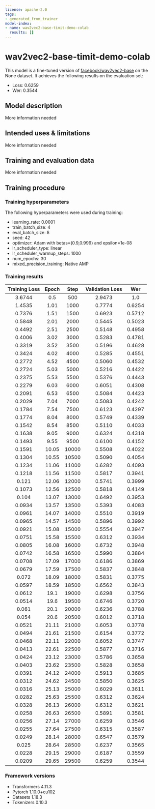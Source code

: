 ```yaml
---
license: apache-2.0
tags:
- generated_from_trainer
model-index:
- name: wav2vec2-base-timit-demo-colab
  results: []
---
```


<!-- This model card has been generated automatically according to the information the Trainer had access to. You
should probably proofread and complete it, then remove this comment. -->

# wav2vec2-base-timit-demo-colab

This model is a fine-tuned version of [facebook/wav2vec2-base](https://huggingface.co/facebook/wav2vec2-base) on the None dataset.
It achieves the following results on the evaluation set:
- Loss: 0.6259
- Wer: 0.3544

## Model description

More information needed

## Intended uses & limitations

More information needed

## Training and evaluation data

More information needed

## Training procedure

### Training hyperparameters

The following hyperparameters were used during training:
- learning_rate: 0.0001
- train_batch_size: 4
- eval_batch_size: 8
- seed: 42
- optimizer: Adam with betas=(0.9,0.999) and epsilon=1e-08
- lr_scheduler_type: linear
- lr_scheduler_warmup_steps: 1000
- num_epochs: 30
- mixed_precision_training: Native AMP

### Training results

| Training Loss | Epoch | Step  | Validation Loss | Wer    |
|:-------------:|:-----:|:-----:|:---------------:|:------:|
| 3.6744        | 0.5   | 500   | 2.9473          | 1.0    |
| 1.4535        | 1.01  | 1000  | 0.7774          | 0.6254 |
| 0.7376        | 1.51  | 1500  | 0.6923          | 0.5712 |
| 0.5848        | 2.01  | 2000  | 0.5445          | 0.5023 |
| 0.4492        | 2.51  | 2500  | 0.5148          | 0.4958 |
| 0.4006        | 3.02  | 3000  | 0.5283          | 0.4781 |
| 0.3319        | 3.52  | 3500  | 0.5196          | 0.4628 |
| 0.3424        | 4.02  | 4000  | 0.5285          | 0.4551 |
| 0.2772        | 4.52  | 4500  | 0.5060          | 0.4532 |
| 0.2724        | 5.03  | 5000  | 0.5216          | 0.4422 |
| 0.2375        | 5.53  | 5500  | 0.5376          | 0.4443 |
| 0.2279        | 6.03  | 6000  | 0.6051          | 0.4308 |
| 0.2091        | 6.53  | 6500  | 0.5084          | 0.4423 |
| 0.2029        | 7.04  | 7000  | 0.5083          | 0.4242 |
| 0.1784        | 7.54  | 7500  | 0.6123          | 0.4297 |
| 0.1774        | 8.04  | 8000  | 0.5749          | 0.4339 |
| 0.1542        | 8.54  | 8500  | 0.5110          | 0.4033 |
| 0.1638        | 9.05  | 9000  | 0.6324          | 0.4318 |
| 0.1493        | 9.55  | 9500  | 0.6100          | 0.4152 |
| 0.1591        | 10.05 | 10000 | 0.5508          | 0.4022 |
| 0.1304        | 10.55 | 10500 | 0.5090          | 0.4054 |
| 0.1234        | 11.06 | 11000 | 0.6282          | 0.4093 |
| 0.1218        | 11.56 | 11500 | 0.5817          | 0.3941 |
| 0.121         | 12.06 | 12000 | 0.5741          | 0.3999 |
| 0.1073        | 12.56 | 12500 | 0.5818          | 0.4149 |
| 0.104         | 13.07 | 13000 | 0.6492          | 0.3953 |
| 0.0934        | 13.57 | 13500 | 0.5393          | 0.4083 |
| 0.0961        | 14.07 | 14000 | 0.5510          | 0.3919 |
| 0.0965        | 14.57 | 14500 | 0.5896          | 0.3992 |
| 0.0921        | 15.08 | 15000 | 0.5554          | 0.3947 |
| 0.0751        | 15.58 | 15500 | 0.6312          | 0.3934 |
| 0.0805        | 16.08 | 16000 | 0.6732          | 0.3948 |
| 0.0742        | 16.58 | 16500 | 0.5990          | 0.3884 |
| 0.0708        | 17.09 | 17000 | 0.6186          | 0.3869 |
| 0.0679        | 17.59 | 17500 | 0.5837          | 0.3848 |
| 0.072         | 18.09 | 18000 | 0.5831          | 0.3775 |
| 0.0597        | 18.59 | 18500 | 0.6562          | 0.3843 |
| 0.0612        | 19.1  | 19000 | 0.6298          | 0.3756 |
| 0.0514        | 19.6  | 19500 | 0.6746          | 0.3720 |
| 0.061         | 20.1  | 20000 | 0.6236          | 0.3788 |
| 0.054         | 20.6  | 20500 | 0.6012          | 0.3718 |
| 0.0521        | 21.11 | 21000 | 0.6053          | 0.3778 |
| 0.0494        | 21.61 | 21500 | 0.6154          | 0.3772 |
| 0.0468        | 22.11 | 22000 | 0.6052          | 0.3747 |
| 0.0413        | 22.61 | 22500 | 0.5877          | 0.3716 |
| 0.0424        | 23.12 | 23000 | 0.5786          | 0.3658 |
| 0.0403        | 23.62 | 23500 | 0.5828          | 0.3658 |
| 0.0391        | 24.12 | 24000 | 0.5913          | 0.3685 |
| 0.0312        | 24.62 | 24500 | 0.5850          | 0.3625 |
| 0.0316        | 25.13 | 25000 | 0.6029          | 0.3611 |
| 0.0282        | 25.63 | 25500 | 0.6312          | 0.3624 |
| 0.0328        | 26.13 | 26000 | 0.6312          | 0.3621 |
| 0.0258        | 26.63 | 26500 | 0.5891          | 0.3581 |
| 0.0256        | 27.14 | 27000 | 0.6259          | 0.3546 |
| 0.0255        | 27.64 | 27500 | 0.6315          | 0.3587 |
| 0.0249        | 28.14 | 28000 | 0.6547          | 0.3579 |
| 0.025         | 28.64 | 28500 | 0.6237          | 0.3565 |
| 0.0228        | 29.15 | 29000 | 0.6187          | 0.3559 |
| 0.0209        | 29.65 | 29500 | 0.6259          | 0.3544 |


### Framework versions

- Transformers 4.11.3
- Pytorch 1.10.0+cu102
- Datasets 1.18.3
- Tokenizers 0.10.3
